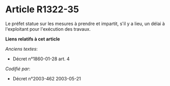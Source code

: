 # Article R1322-35

Le préfet statue sur les mesures à prendre et impartit, s'il y a lieu, un délai à l'exploitant pour l'exécution des travaux.

**Liens relatifs à cet article**

_Anciens textes_:

  - Décret n°1860-01-28 art. 4

_Codifié par_:

  - Décret n°2003-462 2003-05-21
